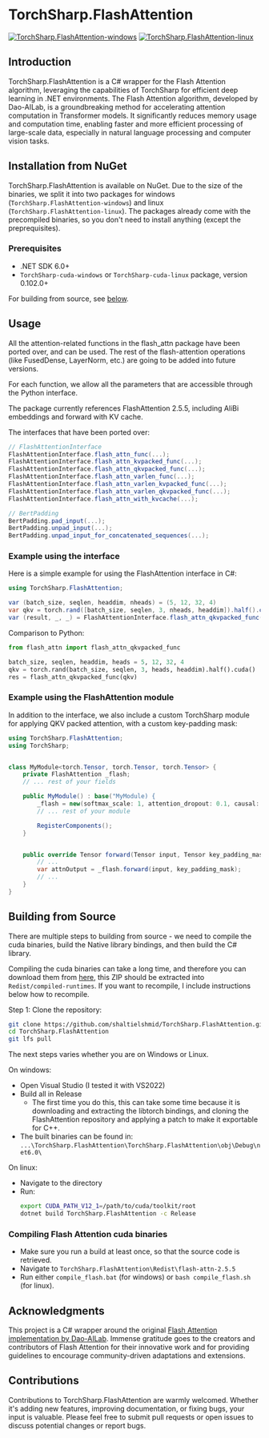 # TorchSharp.FlashAttention

[![TorchSharp.FlashAttention-windows](https://img.shields.io/nuget/v/TorchSharp.FlashAttention-windows.svg?cacheSeconds=3600&label=TorchSharp.FlashAttention-windows%20nuget)](https://www.nuget.org/packages/TorchSharp.FlashAttention-windows/)
[![TorchSharp.FlashAttention-linux](https://img.shields.io/nuget/v/TorchSharp.FlashAttention-linux.svg?cacheSeconds=3600&label=TorchSharp.FlashAttention-linux%20nuget)](https://www.nuget.org/packages/TorchSharp.FlashAttention-linux/)

## Introduction
TorchSharp.FlashAttention is a C# wrapper for the Flash Attention algorithm, leveraging the capabilities of TorchSharp for efficient deep learning in .NET environments. The Flash Attention algorithm, developed by Dao-AILab, is a groundbreaking method for accelerating attention computation in Transformer models. It significantly reduces memory usage and computation time, enabling faster and more efficient processing of large-scale data, especially in natural language processing and computer vision tasks.

## Installation from NuGet

TorchSharp.FlashAttention is available on NuGet. Due to the size of the binaries, we split it into two packages for windows (`TorchSharp.FlashAttention-windows`) and linux (`TorchSharp.FlashAttention-linux`). The packages already come with the precompiled binaries, so you don't need to install anything (except the preprequisites).

### Prerequisites

- .NET SDK 6.0+
- `TorchSharp-cuda-windows` or `TorchSharp-cuda-linux` package, version 0.102.0+

For building from source, see [below](#building-from-source).

## Usage

All the attention-related functions in the flash_attn package have been ported over, and can be used. The rest of the flash-attention operations (like FusedDense, LayerNorm, etc.) are going to be added into future versions. 

For each function, we allow all the parameters that are accessible through the Python interface.

The package currently references FlashAttention 2.5.5, including AliBi embeddings and forward with KV cache. 

The interfaces that have been ported over:

```cs
// FlashAttentionInterface
FlashAttentionInterface.flash_attn_func(...);
FlashAttentionInterface.flash_attn_kvpacked_func(...);
FlashAttentionInterface.flash_attn_qkvpacked_func(...);
FlashAttentionInterface.flash_attn_varlen_func(...);
FlashAttentionInterface.flash_attn_varlen_kvpacked_func(...);
FlashAttentionInterface.flash_attn_varlen_qkvpacked_func(...);
FlashAttentionInterface.flash_attn_with_kvcache(...);

// BertPadding
BertPadding.pad_input(...);
BertPadding.unpad_input(...);
BertPadding.unpad_input_for_concatenated_sequences(...);
```


### Example using the interface

Here is a simple example for using the FlashAttention interface in C#:

```cs
using TorchSharp.FlashAttention;

var (batch_size, seqlen, headdim, nheads) = (5, 12, 32, 4)
var qkv = torch.rand([batch_size, seqlen, 3, nheads, headdim]).half().cuda();
var (result, _, _) = FlashAttentionInterface.flash_attn_qkvpacked_func(qkv);
```

Comparison to Python:

```python
from flash_attn import flash_attn_qkvpacked_func

batch_size, seqlen, headdim, heads = 5, 12, 32, 4
qkv = torch.rand(batch_size, seqlen, 3, heads, headdim).half().cuda()
res = flash_attn_qkvpacked_func(qkv)
```

### Example using the FlashAttention module

In addition to the interface, we also include a custom TorchSharp module for applying QKV packed attention, with a custom key-padding mask:

```cs
using TorchSharp.FlashAttention;
using TorchSharp;


class MyModule<torch.Tensor, torch.Tensor, torch.Tensor> {
    private FlashAttention _flash;
    // ... rest of your fields

    public MyModule() : base("MyModule) {
        _flash = new(softmax_scale: 1, attention_dropout: 0.1, causal: true);
        // ... rest of your module

        RegisterComponents();
    }


    public override Tensor forward(Tensor input, Tensor key_padding_mask) {
        // ...
        var attnOutput = _flash.forward(input, key_padding_mask);
        // ...
    }
}

```

## Building from Source

There are multiple steps to building from source - we need to compile the cuda binaries, build the Native library bindings, and then build the C# library. 

Compiling the cuda binaries can take a long time, and therefore you can download them from [here](https://www.dropbox.com/scl/fi/ckfu9b1b7lbonly5ccx7p/cpp-compiled-runtimes-flash2.5.5.zip?rlkey=z75xlubblgwfaqj5slnq80j11&dl=1), this ZIP should be extracted into `Redist/compiled-runtimes`. If you want to recompile, I include instructions below how to recompile. 

Step 1: Clone the repository:
   ```bash
   git clone https://github.com/shaltielshmid/TorchSharp.FlashAttention.git
   cd TorchSharp.FlashAttention
   git lfs pull
   ```

The next steps varies whether you are on Windows or Linux. 

On windows:

- Open Visual Studio (I tested it with VS2022)
- Build all in Release
    - The first time you do this, this can take some time because it is downloading and extracting the libtorch bindings, and cloning the FlashAttention repository and applying a patch to make it exportable for C++. 
- The built binaries can be found in:
    `...\TorchSharp.FlashAttention\TorchSharp.FlashAttention\obj\Debug\net6.0\`

On linux:

- Navigate to the directory
- Run:
    ```bash
    export CUDA_PATH_V12_1=/path/to/cuda/toolkit/root
    dotnet build TorchSharp.FlashAttention -c Release
    ```

### Compiling Flash Attention cuda binaries

- Make sure you run a build at least once, so that the source code is retrieved.
- Navigate to `TorchSharp.FlashAttention\Redist\flash-attn-2.5.5`
- Run either `compile_flash.bat` (for windows) or `bash compile_flash.sh` (for linux). 

## Acknowledgments
This project is a C# wrapper around the original [Flash Attention implementation by Dao-AILab](https://github.com/Dao-AILab/flash-attention). Immense gratitude goes to the creators and contributors of Flash Attention for their innovative work and for providing guidelines to encourage community-driven adaptations and extensions.

## Contributions
Contributions to TorchSharp.FlashAttention are warmly welcomed. Whether it's adding new features, improving documentation, or fixing bugs, your input is valuable. Please feel free to submit pull requests or open issues to discuss potential changes or report bugs.

